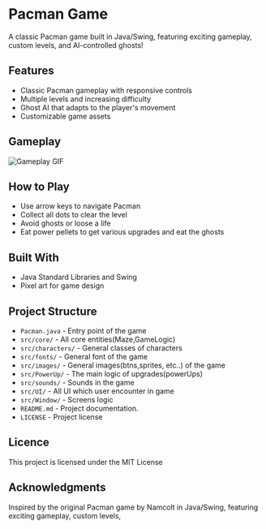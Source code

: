 # Pacman Game
A classic Pacman game built in Java/Swing, featuring exciting gameplay, custom levels, and AI-controlled ghosts!

## Features
- Classic Pacman gameplay with responsive controls
- Multiple levels and increasing difficulty
- Ghost AI that adapts to the player's movement
- Customizable game assets

## Gameplay
![Gameplay GIF](PAC-MAN/src/pacman/images/background2.gif)

## How to Play
- Use arrow keys to navigate Pacman
- Collect all dots to clear the level
- Avoid ghosts or loose a life
- Eat power pellets to get various upgrades and eat the ghosts

## Built With
- Java Standard Libraries and Swing
- Pixel art for game design

## Project Structure
- `Pacman.java` - Entry point of the game
- `src/core/` - All core entities(Maze,GameLogic)
- `src/characters/` - General classes of characters
- `src/fonts/` - General font of the game
- `src/images/` - General images(btns,sprites, etc..) of the game
- `src/PowerUp/` - The main logic of upgrades(powerUps)
- `src/sounds/` - Sounds in the game
- `src/UI/` - All UI which user encounter in game
- `src/Window/` - Screens logic
- `README.md` - Project documentation.
- `LICENSE` - Project license

## Licence
This project is licensed under the MIT License

## Acknowledgments
Inspired by the original Pacman game by Namcolt in Java/Swing, featuring exciting gameplay, custom levels,
